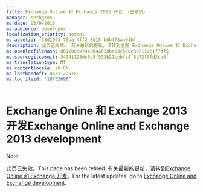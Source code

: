 ```yaml
---
title: Exchange Online 和 Exchange 2013 开发 （已撤销）
manager: sethgros
ms.date: 03/9/2015
ms.audience: Developer
localization_priority: Normal
ms.assetid: f33d1093-75ba-4ff2-8d15-b0bf73a401bf
description: 此页已失效。 有关最新的更新，请转到主题 Exchange Online 和 Exchange 开发。
ms.openlocfilehash: d6120cda74e9d4a628be93c59dc3b711cc1f7df5
ms.sourcegitcommit: 34041125dc8c5f993b21cebfc4f8b72f0fd2cb6f
ms.translationtype: MT
ms.contentlocale: zh-CN
ms.lasthandoff: 06/11/2018
ms.locfileid: "19752698"
---
```

# <a name="exchange-online-and-exchange-2013-development"></a><span data-ttu-id="d2f23-104">Exchange Online 和 Exchange 2013 开发</span><span class="sxs-lookup"><span data-stu-id="d2f23-104">Exchange Online and Exchange 2013 development</span></span>

> [!NOTE] 
> <span data-ttu-id="d2f23-105">此页已失效。</span><span class="sxs-lookup"><span data-stu-id="d2f23-105">This page has been retired.</span></span> <span data-ttu-id="d2f23-106">有关最新的更新，请转到[Exchange Online 和 Exchange 开发](exchange-server-development.md)。</span><span class="sxs-lookup"><span data-stu-id="d2f23-106">For the latest updates, go to [Exchange Online and Exchange development](exchange-server-development.md).</span></span>

